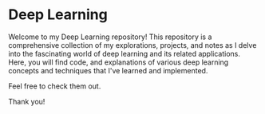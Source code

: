 # Deep Learning #
Welcome to my Deep Learning repository! This repository is a comprehensive collection of my explorations, projects, and notes as I delve into the fascinating world of deep learning and its related applications. 
Here, you will find code, and explanations of various deep learning concepts and techniques that I've learned and implemented.

Feel free to check them out.

Thank you!
